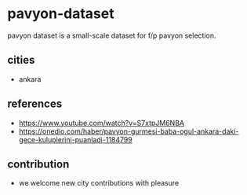 # pavyon-dataset
pavyon dataset is a small-scale dataset for f/p pavyon selection.

## cities

- ankara

## references

- https://www.youtube.com/watch?v=S7xtpJM6NBA
- https://onedio.com/haber/pavyon-gurmesi-baba-ogul-ankara-daki-gece-kuluplerini-puanladi-1184799

## contribution

- we welcome new city contributions with pleasure